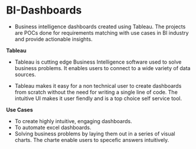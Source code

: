 # BI-Dashboards
- Business intelligence dashboards created using Tableau. The projects are POCs done for requirements matching with use cases in BI industry and provide actionable insights.

**Tableau**

- Tableau is cutting edge Business Intelligence software used to solve business problems. It enables users to connect to a wide variety of data sources.

- Tableau makes it easy for a non technical user to create dashboards from scratch without the need for writing a single line of code. The intuitive UI makes it user fiendly and is a top choice self service tool.

**Use Cases**

- To create highly intuitive, engaging dashboards.
- To automate excel dashboards.
- Solving  business problems by laying them out in a series of visual charts. The charte enable users to specefic answers intuitively.

